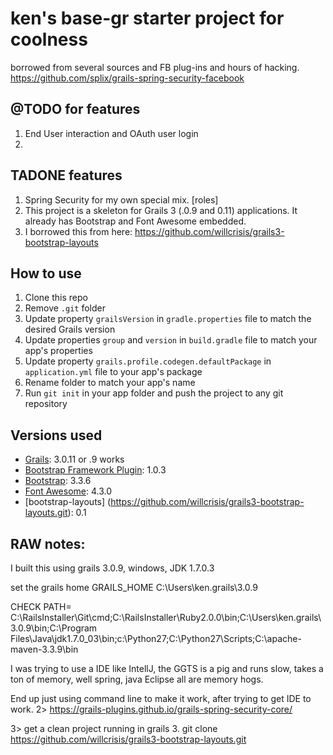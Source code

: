 # ken's base-gr starter project for coolness 

borrowed from several sources and FB plug-ins and hours of hacking. 
https://github.com/splix/grails-spring-security-facebook

## @TODO for features
1. End User interaction and OAuth user login
2.

## TADONE features 
1. Spring Security for my own special mix. [roles]
2. This project is a skeleton for Grails 3 (.0.9 and 0.11) applications. It already has Bootstrap and Font Awesome embedded.
3. I borrowed this from here: https://github.com/willcrisis/grails3-bootstrap-layouts

## How to use
1. Clone this repo
2. Remove `.git` folder
3. Update property `grailsVersion` in `gradle.properties` file to match the desired Grails version
4. Update properties `group` and `version` in `build.gradle` file to match your app's properties
5. Update property `grails.profile.codegen.defaultPackage` in `application.yml` file to your app's package
6. Rename folder to match your app's name
7. Run `git init` in your app folder and push the project to any git repository

## Versions used
* [Grails](http://grails.org/): 3.0.11 or .9 works
* [Bootstrap Framework Plugin](https://github.com/kensiprell/bootstrap-framework): 1.0.3
* [Bootstrap](http://getbootstrap.com/): 3.3.6
* [Font Awesome](http://fortawesome.github.io/Font-Awesome/): 4.3.0
* [bootstrap-layouts] (https://github.com/willcrisis/grails3-bootstrap-layouts.git): 0.1

## RAW notes: 
I built this using grails 3.0.9, windows, JDK 1.7.0.3 

set the grails home
GRAILS_HOME
C:\Users\ken\.grails\3.0.9

CHECK 
PATH= 
C:\RailsInstaller\Git\cmd;C:\RailsInstaller\Ruby2.0.0\bin;C:\Users\ken\.grails\3.0.9\bin;C:\Program Files\Java\jdk1.7.0_03\bin;c:\Python27\;C:\Python27\Scripts;C:\apache-maven-3.3.9\bin

I was trying to use a IDE like IntellJ, the GGTS is a pig and runs slow, takes a ton of memory, well spring, java Eclipse all are memory hogs. 

End up just using command line to make it work, after trying to get IDE to work. 
2> https://grails-plugins.github.io/grails-spring-security-core/

3> get a clean project running in grails 3. git clone https://github.com/willcrisis/grails3-bootstrap-layouts.git
